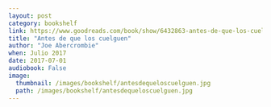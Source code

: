 ```yaml
---
layout: post
category: bookshelf
link: https://www.goodreads.com/book/show/6432863-antes-de-que-los-cuelguen
title: "Antes de que los cuelguen"
author: "Joe Abercrombie"
when: Julio 2017
date: 2017-07-01
audiobook: False
image:
  thumbnail: /images/bookshelf/antesdequeloscuelguen.jpg
  path: /images/bookshelf/antesdequeloscuelguen.jpg
---
```

